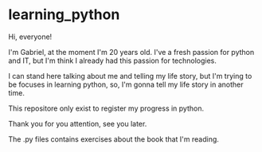 # learning_python

Hi, everyone!
  
I'm Gabriel, at the moment I'm 20 years old. I've a fresh passion for python and IT, but I'm think I already had this passion for technologies.
  
I can stand here talking about me and telling my life story, but I'm trying to be focuses in learning python, so, I'm gonna tell my life story in another time.

This repositore only exist to register my progress in python.
  
Thank you for you attention, see you later.
  
The .py files contains exercises about the book that I'm reading.
